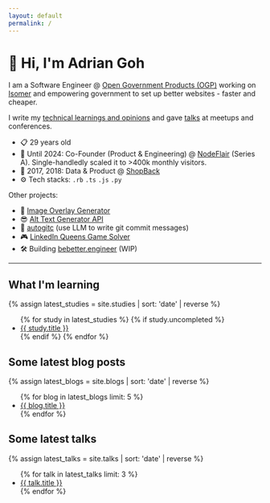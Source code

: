 ```yaml
---
layout: default
permalink: /
---
```


# 👋 Hi, I'm Adrian Goh

I am a Software Engineer @ [Open Government Products (OGP)](https://www.open.gov.sg/) working on [Isomer](https://www.isomer.gov.sg/) and empowering government to set up better websites - faster and cheaper.

I write my [technical learnings and opinions](/blog) and gave [talks](/talks) at meetups and conferences.

- 📋 29 years old
- 👣 Until 2024: Co-Founder (Product & Engineering) @ [NodeFlair](https://nodeflair.com) (Series A). Single-handledly scaled it to >400k monthly visitors.
- 👣 2017, 2018: Data & Product @ [ShopBack](https://www.shopback.sg)
- ⚙️ Tech stacks: `.rb` `.ts` `.js` `.py` 

Other projects:
- 🎨 [Image Overlay Generator](https://image-overlay-generator.adriangohjw.com/)
- 😎 [Alt Text Generator API](https://alt-text-generator.adriangohjw.com/)
- 💎 [autogitc](https://github.com/adriangohjw/autogitc) (use LLM to write git commit messages)
- 🎮 [LinkedIn Queens Game Solver](https://linkedin-queens-game-solver.adriangohjw.com/)
- 🛠️ Building [bebetter.engineer](https://bebetter.engineer) (WIP)

<hr>

## What I'm learning

{% assign latest_studies = site.studies | sort: 'date' | reverse %}
<ul>
  {% for study in latest_studies %}
    {% if study.uncompleted %}
      <li>
        <a href="{{ study.url }}">{{ study.title }}</a>
      </li>
    {% endif %}
  {% endfor %}
</ul>

## Some latest blog posts

{% assign latest_blogs = site.blogs | sort: 'date' | reverse %}
<ul>
  {% for blog in latest_blogs limit: 5 %}
    <li>
      <a href="{{ blog.url }}">{{ blog.title }}</a>
    </li>
  {% endfor %}
</ul>

## Some latest talks

{% assign latest_talks = site.talks | sort: 'date' | reverse %}
<ul>
  {% for talk in latest_talks limit: 3 %}
    <li>
      <a href="{{ talk.url }}">{{ talk.title }}</a>
    </li>
  {% endfor %}
</ul>

